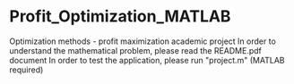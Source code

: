 # Profit_Optimization_MATLAB
Optimization methods - profit maximization academic project
In order to understand the mathematical problem, please read the README.pdf document
In order to test the application, please run "project.m" (MATLAB required)
